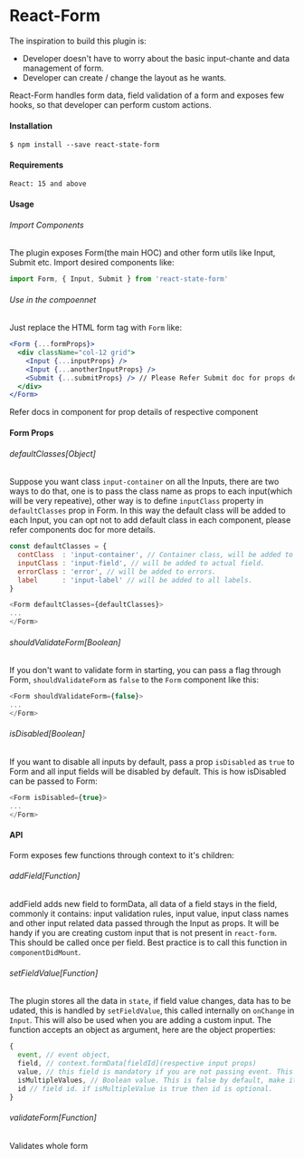 # React-Form
The inspiration to build this plugin is:
  - Developer doesn't have to worry about the basic input-chante and data management of form.
  - Developer can create / change the layout as he wants.
  
React-Form handles form data, field validation of a form and exposes few hooks, so that developer can perform custom actions.

#### Installation

```shell
$ npm install --save react-state-form
```

#### Requirements

```
React: 15 and above
```

#### Usage

###### Import Components
The plugin exposes Form(the main HOC) and other form utils like Input, Submit etc. Import desired components like:

```js
import Form, { Input, Submit } from 'react-state-form'
```

###### Use in the compoennet
Just replace the HTML form tag with `Form` like:

```jsx
<Form {...formProps}>
  <div className="col-12 grid">
    <Input {...inputProps} />
    <Input {...anotherInputProps} />
    <Submit {...submitProps} /> // Please Refer Submit doc for props details.
  </div>
</Form>
```
Refer docs in component for prop details of respective component

#### Form Props
###### defaultClasses[Object]
Suppose you want class `input-container` on all the Inputs, there are two ways to do that, one is to pass the class name as props to each input(which will be very repeative), other way is to define `inputClass` property in `defaultClasses` prop in Form. In this way the default class will be added to each Input, you can opt not to add default class in each component, please refer components doc for more details.

```js
const defaultClasses = {
  contClass  : 'input-container', // Container class, will be added to each container.
  inputClass : 'input-field', // will be added to actual field.
  errorClass : 'error', // will be added to errors.
  label      : 'input-label' // will be added to all labels.
}

<Form defaultClasses={defaultClasses}>
...
</Form>
```

###### shouldValidateForm[Boolean]
If you don't want to validate form in starting, you can pass a flag through Form, `shouldValidateForm` as `false` to the `Form` component like this:

```js
<Form shouldValidateForm={false}>
...
</Form>
```

###### isDisabled[Boolean]
If you want to disable all inputs by default, pass a prop `isDisabled` as `true` to Form and all input fields will be disabled by default. This is how isDisabled can be passed to Form:

```js
<Form isDisabled={true}>
...
</Form>
```

#### API

Form exposes few functions through context to it's children:

###### addField[Function]
addField adds new field to formData, all data of a field stays in the field, commonly it contains: input validation rules, input value, input class names and other input related data passed through the Input as props. It will be handy if you are creating custom input that is not present in `react-form`. This should be called once per field. Best practice is to call this function in `componentDidMount`.

###### setFieldValue[Function]
The plugin stores all the data in `state`, if field value changes, data has to be udated, this is handled by `setFieldValue`, this called internally on `onChange` in `Input`. This will also be used when you are adding a custom input. The function accepts an object as argument, here are the object properties:

```js
{
  event, // event object,
  field, // context.formData[fieldId](respective input props)
  value, // this field is mandatory if you are not passing event. This can be used if you are setting value explicitly, the best usecae is when you want to set some other field value on change of current field.
  isMultipleValues, // Boolean value. This is false by default, make it true if you want to set multiple values in one shot. If isMultipleValue is true, then `value` property should be an object of field id and value.
  id // field id. if isMultipleValue is true then id is optional.
}
```

###### validateForm[Function]
Validates whole form
